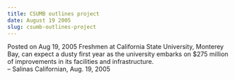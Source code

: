 ```yaml
---
title: CSUMB outlines project
date: August 19 2005
slug: csumb-outlines-project
---
```





<span class="date">Posted on Aug 19, 2005    </span>
Freshmen at California State University, Monterey Bay, can expect a
dusty first year as the university embarks on $275 million of
improvements in its facilities and infrastructure.<br>
&#x2013; Salinas Californian, Aug. 19, 2005<br/></br>




